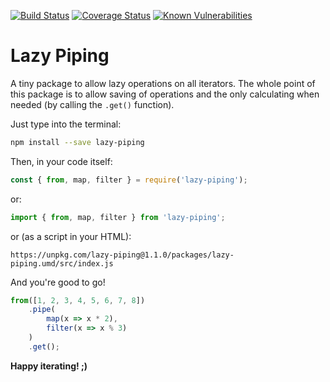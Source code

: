 [![Build Status](https://travis-ci.org/5c077m4n/iterable-ops.svg?branch=master)](https://travis-ci.org/5c077m4n/iterable-ops)
[![Coverage Status](https://coveralls.io/repos/github/5c077m4n/iterable-ops/badge.svg?branch=master)](https://coveralls.io/github/5c077m4n/iterable-ops?branch=master)
[![Known Vulnerabilities](https://snyk.io/test/github/5c077m4n/iterable-ops/badge.svg?targetFile=package.json)](https://snyk.io/test/github/5c077m4n/iterable-ops?targetFile=package.json)

# Lazy Piping

A tiny package to allow lazy operations on all iterators. The whole point of this package is to allow saving of operations and the only calculating when needed (by calling the `.get()` function).

Just type into the terminal:

```bash
npm install --save lazy-piping
```

Then, in your code itself:

```javascript
const { from, map, filter } = require('lazy-piping');
```

or:

```javascript
import { from, map, filter } from 'lazy-piping';
```

or (as a script in your HTML):

```
https://unpkg.com/lazy-piping@1.1.0/packages/lazy-piping.umd/src/index.js
```

And you're good to go!

```javascript
from([1, 2, 3, 4, 5, 6, 7, 8])
	.pipe(
		map(x => x * 2),
		filter(x => x % 3)
	)
	.get();
```

**Happy iterating! ;)**
